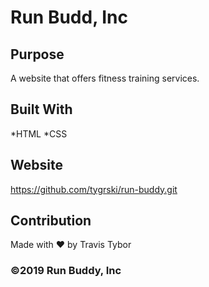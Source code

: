 # Run Budd, Inc

## Purpose
A website that offers fitness training services.

## Built With
*HTML
*CSS

## Website
https://github.com/tygrski/run-buddy.git

## Contribution
Made with ❤️ by Travis Tybor

### ©️2019 Run Buddy, Inc
